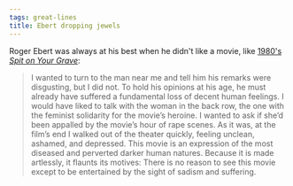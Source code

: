 ```yaml
---
tags: great-lines
title: Ebert dropping jewels
---
```



Roger Ebert was always at his best when he didn't like a movie, like [1980's *Spit on Your Grave*](https://www.rogerebert.com/reviews/i-spit-on-your-grave-1980): 

> I wanted to turn to the man near me and tell him his remarks were disgusting, but I did not. To hold his opinions at his age, he must already have suffered a fundamental loss of decent human feelings. I would have liked to talk with the woman in the back row, the one with the feminist solidarity for the movie’s heroine. I wanted to ask if she’d been appalled by the movie’s hour of rape scenes. As it was, at the film’s end I walked out of the theater quickly, feeling unclean, ashamed, and depressed. This movie is an expression of the most diseased and perverted darker human natures. Because it is made artlessly, it flaunts its motives: There is no reason to see this movie except to be entertained by the sight of sadism and suffering.

